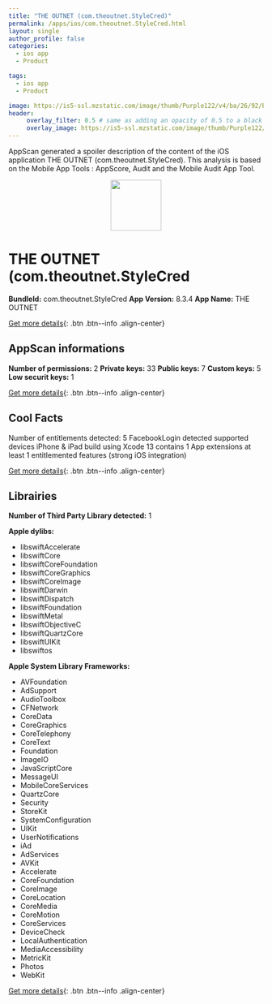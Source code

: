 ```yaml
---
title: "THE OUTNET (com.theoutnet.StyleCred)"
permalink: /apps/ios/com.theoutnet.StyleCred.html
layout: single
author_profile: false
categories: 
  - ios app 
  - Product 

tags: 
  - ios app 
  - Product 

image: https://is5-ssl.mzstatic.com/image/thumb/Purple122/v4/ba/26/92/ba26922d-5ccf-768a-b3d9-f64fd3905919/AppIcon-0-0-1x_U007emarketing-0-0-0-7-0-0-sRGB-0-0-0-GLES2_U002c0-512MB-85-220-0-0.png/512x512bb.jpg
header: 
     overlay_filter: 0.5 # same as adding an opacity of 0.5 to a black background
     overlay_image: https://is5-ssl.mzstatic.com/image/thumb/Purple122/v4/ba/26/92/ba26922d-5ccf-768a-b3d9-f64fd3905919/AppIcon-0-0-1x_U007emarketing-0-0-0-7-0-0-sRGB-0-0-0-GLES2_U002c0-512MB-85-220-0-0.png/512x512bb.jpg
---
```

AppScan generated a spoiler description of the content of the iOS application THE OUTNET (com.theoutnet.StyleCred). This analysis is based on the Mobile App Tools : AppScore, Audit and the Mobile Audit App Tool.

  
  
<div style="text-align: center;"><img src="https://is5-ssl.mzstatic.com/image/thumb/Purple122/v4/ba/26/92/ba26922d-5ccf-768a-b3d9-f64fd3905919/AppIcon-0-0-1x_U007emarketing-0-0-0-7-0-0-sRGB-0-0-0-GLES2_U002c0-512MB-85-220-0-0.png/512x512bb.jpg" width="100" height="100"></div>  
  
# THE OUTNET (com.theoutnet.StyleCred

**BundleId:** com.theoutnet.StyleCred
**App Version:** 8.3.4
**App Name:** THE OUTNET


[Get more details](/pricing.html){: .btn .btn--info .align-center}  
  
## AppScan informations 

**Number of permissions:** 2
**Private keys:** 33
**Public keys:** 7
**Custom keys:** 5
**Low securit keys:** 1
  
[Get more details](/pricing.html){: .btn .btn--info .align-center}

## Cool Facts

Number of entitlements detected: 5
FacebookLogin detected
supported devices iPhone & iPad
build using Xcode 13
contains 1 App extensions
at least 1 entitlemented features (strong iOS integration)
  
[Get more details](/pricing.html){: .btn .btn--info .align-center}

## Librairies 
**Number of Third Party Library detected:** 1

**Apple dylibs:**
- libswiftAccelerate
- libswiftCore
- libswiftCoreFoundation
- libswiftCoreGraphics
- libswiftCoreImage
- libswiftDarwin
- libswiftDispatch
- libswiftFoundation
- libswiftMetal
- libswiftObjectiveC
- libswiftQuartzCore
- libswiftUIKit
- libswiftos


**Apple System Library Frameworks:**
- AVFoundation
- AdSupport
- AudioToolbox
- CFNetwork
- CoreData
- CoreGraphics
- CoreTelephony
- CoreText
- Foundation
- ImageIO
- JavaScriptCore
- MessageUI
- MobileCoreServices
- QuartzCore
- Security
- StoreKit
- SystemConfiguration
- UIKit
- UserNotifications
- iAd
- AdServices
- AVKit
- Accelerate
- CoreFoundation
- CoreImage
- CoreLocation
- CoreMedia
- CoreMotion
- CoreServices
- DeviceCheck
- LocalAuthentication
- MediaAccessibility
- MetricKit
- Photos
- WebKit


  
[Get more details](/pricing.html){: .btn .btn--info .align-center}

